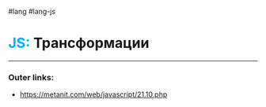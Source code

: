 #lang #lang-js
# <font color="#00b0f0">JS:</font> Трансформации
---
### Outer links:
- https://metanit.com/web/javascript/21.10.php